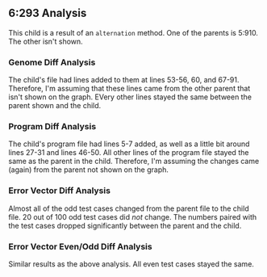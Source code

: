 ## 6:293 Analysis

This child is a result of an `alternation` method. One of the parents is 5:910. The other isn't shown.

### Genome Diff Analysis
The child's file had lines added to them at lines 53-56, 60, and 67-91. Therefore, I'm assuming that these lines came from the other parent that isn't shown on the graph. EVery other lines stayed the same between the parent shown and the child.

### Program Diff Analysis
The child's program file had lines 5-7 added, as well as a little bit around lines 27-31 and lines 46-50. All other lines of the program file stayed the same as the parent in the child. Therefore, I'm assuming the changes came (again) from the parent not shown on the graph.

### Error Vector Diff Analysis
Almost all of the odd test cases changed from the parent file to the child file. 20 out of 100 odd test cases did _not_ change. The numbers paired with the test cases dropped significantly between the parent and the child.

### Error Vector Even/Odd Diff Analysis
Similar results as the above analysis. All even test cases stayed the same.

